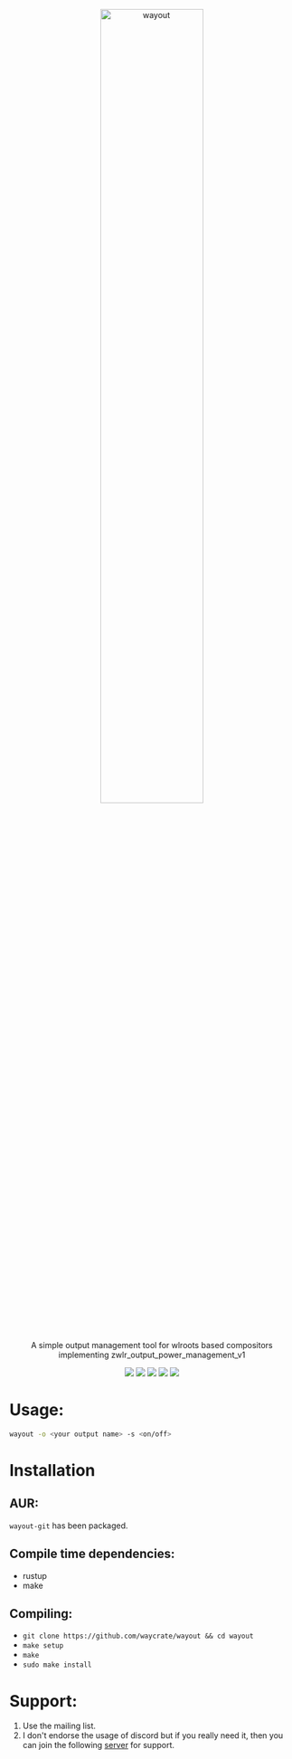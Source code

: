 <p align=center>
  <img src="https://git.sr.ht/~shinyzenith/wayout/blob/main/docs/assets/wayout.png" alt=wayout width=60%>
  <p align=center>A simple output management tool for wlroots based compositors implementing zwlr_output_power_management_v1</p>
  
  <p align="center">
  <a href="./LICENSE.md"><img src="https://img.shields.io/github/license/waycrate/wayout?style=flat-square&logo=appveyor"></a>
  <img src="https://img.shields.io/badge/cargo-v1.0.0-green?style=flat-square&logo=appveyor">
  <img src="https://img.shields.io/github/issues/waycrate/wayout?style=flat-square&logo=appveyor">
  <img src="https://img.shields.io/github/forks/waycrate/wayout?style=flat-square&logo=appveyor">
  <img src="https://img.shields.io/github/stars/waycrate/wayout?style=flat-square&logo=appveyor">
  </p>
</p>

# Usage:
```bash
wayout -o <your output name> -s <on/off>
```
# Installation

## AUR:
`wayout-git` has been packaged.

## Compile time dependencies:
-   rustup
-   make

## Compiling:
-   `git clone https://github.com/waycrate/wayout && cd wayout`
-   `make setup`
-   `make`
-   `sudo make install`

# Support:
1. Use the mailing list.
1. I don't endorse the usage of discord but if you really need it, then you can join the following <a href="https://discord.gg/KKZRDYrRYW">server</a> for support.
